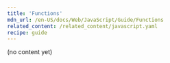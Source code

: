 ```yaml
---
title: 'Functions'
mdn_url: /en-US/docs/Web/JavaScript/Guide/Functions
related_content: /related_content/javascript.yaml
recipe: guide
---
```

(no content yet)
